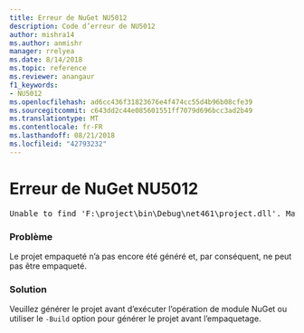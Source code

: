 ```yaml
---
title: Erreur de NuGet NU5012
description: Code d’erreur de NU5012
author: mishra14
ms.author: anmishr
manager: rrelyea
ms.date: 8/14/2018
ms.topic: reference
ms.reviewer: anangaur
f1_keywords:
- NU5012
ms.openlocfilehash: ad6cc436f31823676e4f474cc55d4b96b08cfe39
ms.sourcegitcommit: c643dd2c44e085601551ff7079d696bcc3ad2b49
ms.translationtype: MT
ms.contentlocale: fr-FR
ms.lasthandoff: 08/21/2018
ms.locfileid: "42793232"
---
```

# <a name="nuget-error-nu5012"></a>Erreur de NuGet NU5012
<pre>Unable to find 'F:\project\bin\Debug\net461\project.dll'. Make sure the project has been built.</pre>

### <a name="issue"></a>Problème

Le projet empaqueté n’a pas encore été généré et, par conséquent, ne peut pas être empaqueté.


### <a name="solution"></a>Solution

Veuillez générer le projet avant d’exécuter l’opération de module NuGet ou utiliser le `-Build` option pour générer le projet avant l’empaquetage.

